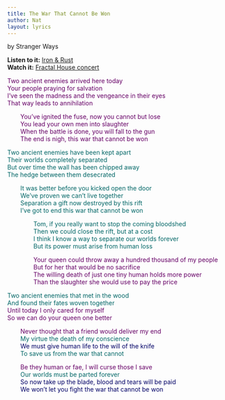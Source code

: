 ```yaml
---
title: The War That Cannot Be Won
author: Nat
layout: lyrics
---
```

by Stranger Ways

**Listen to it:** <a href="http://strangerways.bandcamp.com/album/iron-rust" target="_blank">Iron &amp; Rust</a><br/>
**Watch it:** <a href="https://www.youtube.com/watch?v=YjboOc4qO7A" target="_blank">Fractal House concert</a>

<p style="color: #606">
Two ancient enemies arrived here today<br/>
Your people praying for salvation <br/>
I’ve seen the madness and the vengeance in their eyes <br/>
That way leads to annihilation
</p>

<p style="color: #606; margin-left: 30px">
You’ve ignited the fuse, now you cannot but lose <br/>
You lead your own men into slaughter <br/>
When the battle is done, you will fall to the gun <br/>
The end is nigh, this war that cannot be won
</p>

<p style="color: #066">
Two ancient enemies have been kept apart <br/>
Their worlds completely separated <br/>
But over time the wall has been chipped away <br/>
The hedge between them desecrated
</p>

<p style="color: #066; margin-left: 30px">
It was better before you kicked open the door <br/>
We’ve proven we can’t live together <br/>
Separation a gift now destroyed by this rift <br/>
I’ve got to end this war that cannot be won
</p>

<p style="color: #066; margin-left: 60px">
Tom, if you really want to stop the coming bloodshed<br/>
Then we could close the rift, but at a cost<br/>
I think I know a way to separate our worlds forever<br/>
But its power must arise from human loss
</p>

<p style="color: #606; margin-left: 60px">
Your queen could throw away a hundred thousand of my people <br/>
But for her that would be no sacrifice <br/>
The willing death of just one tiny human holds more power <br/>
Than the slaughter she would use to pay the price
</p>

<p>
<span style="color: #066">
Two ancient enemies that met in the wood<br/>
And found their fates woven together<br/>
</span>
<span style="color: #606">
Until today I only cared for myself<br/>
So we can do your queen one better
</span>
</p>

<p style="margin-left: 30px">
<span style="color: #606">
Never thought that a friend would deliver my end<br/>
</span>
<span style="color: #066">
My virtue the death of my conscience<br/>
</span>
<span style="color: #006">
We must give human life to the will of the knife<br/>
</span>
<span style="color: #066">
To save us from the war that cannot
</span>
</p>

<p style="margin-left: 30px">
<span style="color: #606">
Be they human or fae, I will curse those I save<br/>
</span>
<span style="color: #066">
Our worlds must be parted forever<br/>
</span>
<span style="color: #006">
So now take up the blade, blood and tears will be paid<br/>
We won’t let you fight the war that cannot be won
</span>
</p>
